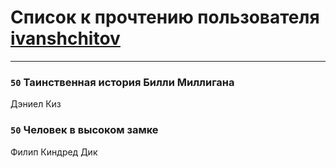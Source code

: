 # Список к прочтению пользователя [ivanshchitov](https://plus.google.com/+ИванЩитов)
---

### `50` Таинственная история Билли Миллигана
Дэниел Киз

### `50` Человек в высоком замке
Филип Киндред Дик

